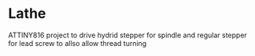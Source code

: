 # Lathe
ATTINY816 project to drive hydrid stepper for spindle and regular stepper for lead screw to allso allow thread turning
